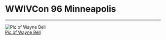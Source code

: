 # WWIVCon 96 Minneapolis
***

![Pic of Wayne Bell](https://en.wikipedia.org/wiki/File:Wwivcon.jpg)  
[Pic of Wayne Bell](https://en.wikipedia.org/wiki/File:Wwivcon.jpg)